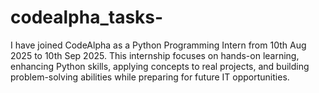 # codealpha_tasks-
I have joined CodeAlpha as a Python Programming Intern from 10th Aug 2025 to 10th Sep 2025. This internship focuses on hands-on learning, enhancing Python skills, applying concepts to real projects, and building problem-solving abilities while preparing for future IT opportunities.
